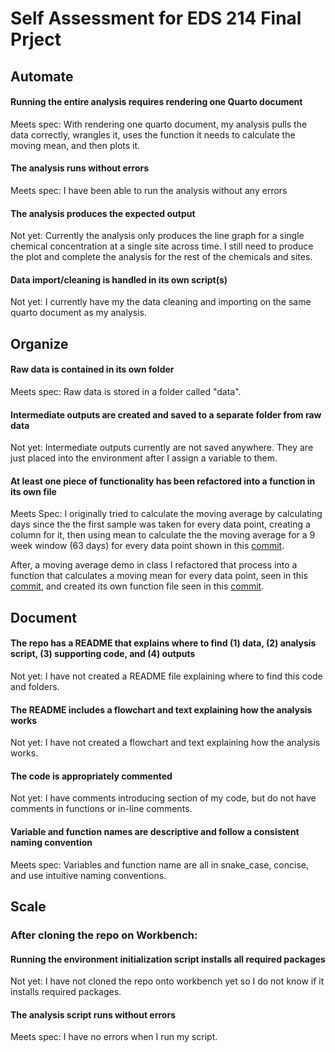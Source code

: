 # Self Assessment for EDS 214 Final Prject

## Automate 
#### **Running the entire analysis requires rendering one Quarto document**
Meets spec: With rendering one quarto document, my analysis pulls the data correctly, wrangles it, uses the function it needs to calculate the moving mean, and then plots it. 

#### The analysis runs without errors
Meets spec: I have been able to run the analysis without any errors 

#### **The analysis produces the expected output**
Not yet: Currently the analysis only produces the line graph for a single chemical concentration at a single site across time. I still need to produce the plot and complete the analysis for the rest of the chemicals and sites. 

#### **Data import/cleaning is handled in its own script(s)**
Not yet: I currently have my the data cleaning and importing on the same quarto document as my analysis.

## Organize
#### Raw data is contained in its own folder
Meets spec: Raw data is stored in a folder called "data".

#### Intermediate outputs are created and saved to a separate folder from raw data
Not yet: Intermediate outputs currently are not saved anywhere. They are just placed into the environment after I assign a variable to them. 

#### **At least one piece of functionality has been refactored into a function in its own file**
Meets Spec: I originally tried to calculate the moving average by calculating days since the the first sample was taken for every data point, creating a column for it, then using mean to calculate the the moving average for a 9 week window (63 days) for every data point shown in this [commit](https://github.com/richardmonteslemus/eds214-day1-project/commit/a66958518f54433338d5fdef7089733fd10fb41f). 

After, a moving average demo in class I refactored that process into a function that calculates a moving mean for every data point, seen in this [commit](https://github.com/richardmonteslemus/eds214-day1-project/commit/31b0df9aa0bc944547f9355a1f39371026b1042b), and created its own function file seen in this  [commit](https://github.com/richardmonteslemus/eds214-day1-project/commit/ec87db40fa34d5250eba772e328d7fd586ed94f2).

## Document
#### The repo has a README that explains where to find (1) data, (2) analysis script, (3) supporting code, and (4) outputs
Not yet: I have not created a README file explaining where to find this code and folders. 

#### **The README includes a flowchart and text explaining how the analysis works**
Not yet: I have not created a flowchart and text explaining how the analysis works. 

#### **The code is appropriately commented**
Not yet: I have comments introducing section of my code, but do not have comments in functions or in-line comments. 

#### **Variable and function names are descriptive and follow a consistent naming convention**
Meets spec: Variables and function name are all in snake_case, concise, and use intuitive naming conventions. 

## Scale
### After cloning the repo on Workbench:

#### Running the environment initialization script installs all required packages
Not yet: I have not cloned the repo onto workbench yet so I do not know if it installs required packages. 

#### The analysis script runs without errors
Meets spec: I have no errors when I run my script. 

